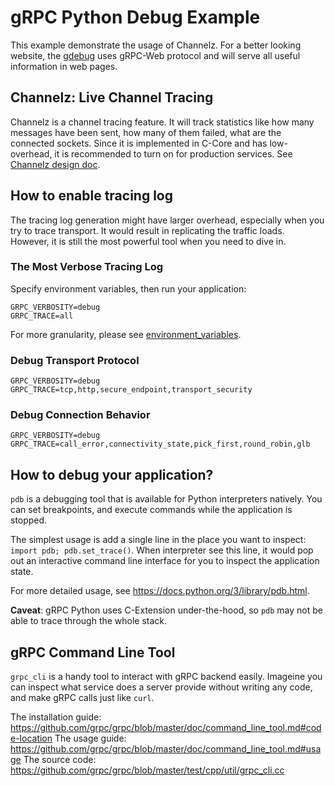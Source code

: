 # gRPC Python Debug Example

This example demonstrate the usage of Channelz. For a better looking website,
the [gdebug](https://github.com/grpc/grpc-experiments/tree/master/gdebug) uses
gRPC-Web protocol and will serve all useful information in web pages.

## Channelz: Live Channel Tracing

Channelz is a channel tracing feature. It will track statistics like how many
messages have been sent, how many of them failed, what are the connected
sockets. Since it is implemented in C-Core and has low-overhead, it is
recommended to turn on for production services. See [Channelz design
doc](https://github.com/grpc/proposal/blob/master/A14-channelz.md).

## How to enable tracing log
The tracing log generation might have larger overhead, especially when you try
to trace transport. It would result in replicating the traffic loads. However,
it is still the most powerful tool when you need to dive in.

### The Most Verbose Tracing Log

Specify environment variables, then run your application:

```
GRPC_VERBOSITY=debug
GRPC_TRACE=all
```

For more granularity, please see
[environment_variables](https://github.com/grpc/grpc/blob/master/doc/environment_variables.md).

### Debug Transport Protocol

```
GRPC_VERBOSITY=debug
GRPC_TRACE=tcp,http,secure_endpoint,transport_security
```

### Debug Connection Behavior

```
GRPC_VERBOSITY=debug
GRPC_TRACE=call_error,connectivity_state,pick_first,round_robin,glb
```

## How to debug your application?

`pdb` is a debugging tool that is available for Python interpreters natively.
You can set breakpoints, and execute commands while the application is stopped.

The simplest usage is add a single line in the place you want to inspect:
`import pdb; pdb.set_trace()`. When interpreter see this line, it would pop out
an interactive command line interface for you to inspect the application state.

For more detailed usage, see https://docs.python.org/3/library/pdb.html.

**Caveat**: gRPC Python uses C-Extension under-the-hood, so `pdb` may not be
able to trace through the whole stack.

## gRPC Command Line Tool

`grpc_cli` is a handy tool to interact with gRPC backend easily. Imageine you can
inspect what service does a server provide without writing any code, and make
gRPC calls just like `curl`.

The installation guide: https://github.com/grpc/grpc/blob/master/doc/command_line_tool.md#code-location
The usage guide: https://github.com/grpc/grpc/blob/master/doc/command_line_tool.md#usage
The source code: https://github.com/grpc/grpc/blob/master/test/cpp/util/grpc_cli.cc
